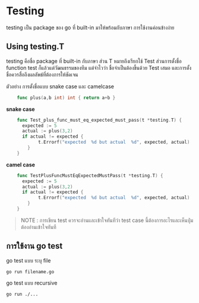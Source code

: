 # Testing

testing เป็น package ของ go ที่ built-in มาให้พร้อมกับภาษา การใช้งานค่อนข้างง่าย

## Using testing.T

testing คือชื่อ package ที่ built-in กับภาษา ส่วน T หมายถึงเรียกใช้ Test ส่วนการตั้งชื่อ function test ก็แล้วแต่วัฒนธรรมของทีม แต่จำไวว่า ชื่อจำเป็นต้องขึ้นด้วย Test เสมอ และการตั้งชื่อควรสื่อถึงผลลัพธ์ที่ต้องการให้ชัดเจน

ตัวอย่าง การตั้งชื่อแบบ snake case และ camelcase
```go
    func plus(a,b int) int { return a+b }
```
**snake case**
```go
    func Test_plus_func_must_eq_expected_must_pass(t *testing.T) { 
      expected := 5
      actual := plus(3,2)
      if actual != expected {
		    t.Errorf("expected  %d but actual  %d", expected, actual)
	    }
    }
```
**camel case**
```go
    func TestPlusFuncMustEqExpectedMustPass(t *testing.T) { 
      expected := 5
      actual := plus(3,2)
      if actual != expected {
		    t.Errorf("expected  %d but actual  %d", expected, actual)
	    }
    }
```


> NOTE : การเขียน test ควรจะอ่านและเข้าใจทันทีว่า test case นี้ต้องการอะไรและเห็นปุ่มต้องอ่านเข้าใจทันที

## การใช้งาน go test

 go test  แบบ ระบุ file

    go run filename.go

go test แบบ recursive 

    go run ./...


